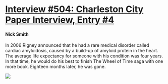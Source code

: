 # [Interview #504: Charleston City Paper Interview, Entry #4](https://www.theoryland.com/intvmain.php?i=504#4)

#### Nick Smith

In 2006 Rigney announced that he had a rare medical disorder called cardiac amyloidosis, caused by a build-up of amyloid protein in the heart. The average life expectancy for someone with his condition was four years. In that time, he would do his best to finish The Wheel of Time saga with one more book. Eighteen months later, he was gone.

![](http://www.charlestoncitypaper.com/imager/rigney/b/story/1900918/8b7c/rigney.jpg)

